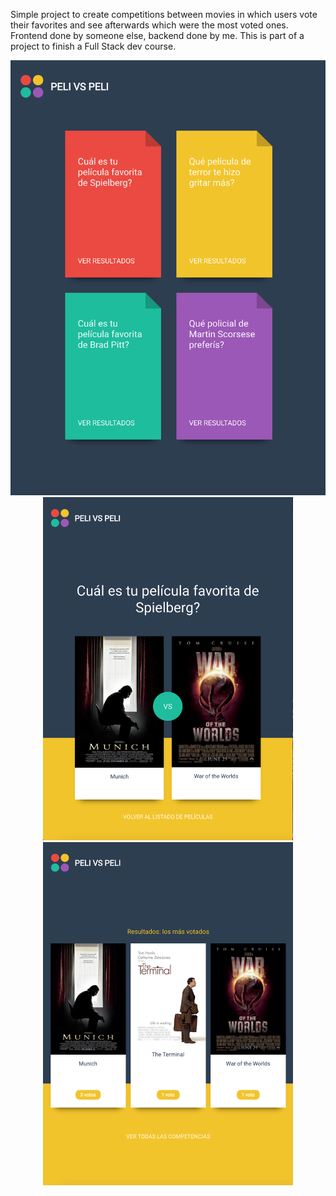 Simple project to create competitions between movies in which users vote their favorites and see afterwards which were the most voted ones. Frontend done by someone else, backend done by me. This is part of a project to finish a Full Stack dev course.

<p align='center'>
<img src='cliente/img/scr_competitions.png' width='800' > <img src='cliente/img/scr_vote.png' width='400' > <img src='cliente/img/scr_results.png' width='400' >
</p>

